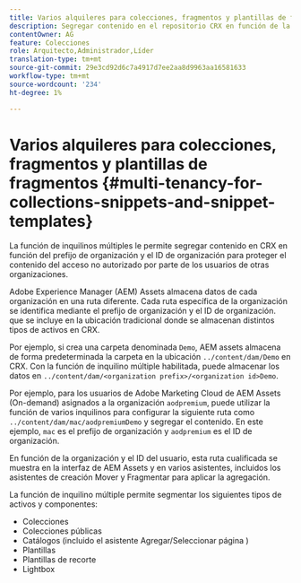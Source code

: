 ```yaml
---
title: Varios alquileres para colecciones, fragmentos y plantillas de fragmentos
description: Segregar contenido en el repositorio CRX en función de la organización del cliente para evitar el acceso no autorizado.
contentOwner: AG
feature: Colecciones
role: Arquitecto,Administrador,Líder
translation-type: tm+mt
source-git-commit: 29e3cd92d6c7a4917d7ee2aa8d9963aa16581633
workflow-type: tm+mt
source-wordcount: '234'
ht-degree: 1%

---
```



# Varios alquileres para colecciones, fragmentos y plantillas de fragmentos {#multi-tenancy-for-collections-snippets-and-snippet-templates}

La función de inquilinos múltiples le permite segregar contenido en CRX en función del prefijo de organización y el ID de organización para proteger el contenido del acceso no autorizado por parte de los usuarios de otras organizaciones.

Adobe Experience Manager (AEM) Assets almacena datos de cada organización en una ruta diferente. Cada ruta específica de la organización se identifica mediante el prefijo de organización y el ID de organización.
que se incluye en la ubicación tradicional donde se almacenan distintos tipos de activos en CRX.

Por ejemplo, si crea una carpeta denominada `Demo`, AEM assets almacena de forma predeterminada la carpeta en la ubicación `../content/dam/Demo` en CRX. Con la función de inquilino múltiple habilitada, puede almacenar los datos en `../content/dam/<organization prefix>/<organization id>Demo`.

Por ejemplo, para los usuarios de Adobe Marketing Cloud de AEM Assets (On-demand) asignados a la organización `aodpremium`, puede utilizar la función de varios inquilinos para configurar la siguiente ruta como `../content/dam/mac/aodpremiumDemo` y segregar el contenido. En este ejemplo, `mac` es el prefijo de organización y `aodpremium` es el ID de organización.

En función de la organización y el ID del usuario, esta ruta cualificada se muestra en la interfaz de AEM Assets y en varios asistentes, incluidos los asistentes de creación Mover y Fragmentar para aplicar la agregación.

La función de inquilino múltiple permite segmentar los siguientes tipos de activos y componentes:

* Colecciones
* Colecciones públicas
* Catálogos (incluido el asistente Agregar/Seleccionar página )
* Plantillas
* Plantillas de recorte
* Lightbox
